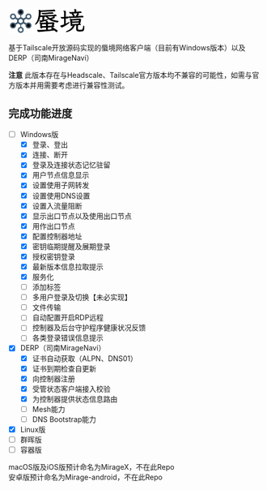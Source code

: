<img src="./docs/logo_withname%401024.png" width="30%" height="30%">

基于Tailscale开放源码实现的蜃境网络客户端（目前有Windows版本）以及DERP（司南MirageNavi）    
    
**注意**  此版本存在与Headscale、Tailscale官方版本均不兼容的可能性，如需与官方版本并用需要考虑进行兼容性测试。    
        
    
## 完成功能进度    
   
- [ ] Windows版
    - [x] 登录、登出    
    - [x] 连接、断开   
    - [x] 登录及连接状态记忆驻留    
    - [x] 用户节点信息显示    
    - [x] 设置使用子网转发    
    - [x] 设置使用DNS设置    
    - [x] 设置入流量阻断    
    - [x] 显示出口节点以及使用出口节点    
    - [x] 用作出口节点    
    - [x] 配置控制器地址    
    - [x] 密钥临期提醒及展期登录    
    - [x] 授权密钥登录
    - [x] 最新版本信息拉取提示   
    - [x] 服务化    
    - [ ] 添加标签
    - [ ] 多用户登录及切换【未必实现】    
    - [ ] 文件传输    
    - [ ] 自动配置开启RDP远程   
    - [ ] 控制器及后台守护程序健康状况反馈    
    - [ ] 各类登录错误信息提示    
 - [x] DERP（司南MirageNavi）
    - [x] 证书自动获取（ALPN、DNS01）
    - [x] 证书到期检查自更新
    - [x] 向控制器注册
    - [x] 受管状态客户端接入校验
    - [x] 为控制器提供状态信息路由
    - [ ] Mesh能力
    - [ ] DNS Bootstrap能力
 - [x] Linux版    
 - [ ] 群晖版    
 - [ ] 容器版    
     
 macOS版及iOS版预计命名为MirageX，不在此Repo   
 安卓版预计命名为Mirage-android，不在此Repo    
